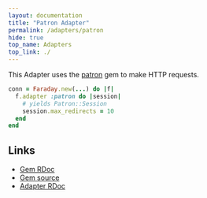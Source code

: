 ```yaml
---
layout: documentation
title: "Patron Adapter"
permalink: /adapters/patron
hide: true
top_name: Adapters
top_link: ./
---
```


This Adapter uses the [patron][rdoc] gem to make HTTP requests.

```ruby
conn = Faraday.new(...) do |f|
  f.adapter :patron do |session|
    # yields Patron::Session
    session.max_redirects = 10
  end
end
```

## Links

* [Gem RDoc][rdoc]
* [Gem source][src]
* [Adapter RDoc][adapter_rdoc]

[rdoc]: https://www.rubydoc.info/gems/patron
[src]: https://github.com/toland/patron
[adapter_rdoc]: https://www.rubydoc.info/github/lostisland/faraday/Faraday/Adapter/Patron
